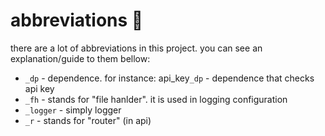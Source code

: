 # abbreviations 📌

there are a lot of abbreviations in this project.
you can see an explanation/guide to them bellow:

* `_dp` - dependence. for instance: api_key`_dp` - dependence that checks api key
* `_fh` - stands for "file hanlder". it is used in logging configuration
* `_logger` - simply logger
* `_r` - stands for "router" (in api)
